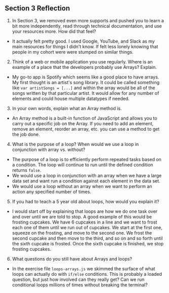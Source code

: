## Section 3 Reflection

1. In Section 3, we removed even more supports and pushed you to learn a bit more independently, read through technical documentation, and use your resources more. How did that feel?
  * It actually felt pretty good. I used Google, YouTube, and Slack as my main resources for things I didn't know. If felt less lonely knowing that people in my cohort were were stumped on similar things.

2. Think of a web or mobile application you use regularly. Where is an example of a place that the developers probably use Arrays? Explain.
  * My go-to app is Spotify which seems like a good place to have arrays. My first thought is an artist's song library. It could be called something like `var artistSongs = [...]` and within the array would be all of the songs written by that particular artist. It would allow for any number of elements and could house multiple datatypes if needed.

3. In your own words, explain what an Array method is.
  * An Array method is a built-in function of JavaScript and allows you to carry out a specific job on the Array. If you need to add an element, remove an element, reorder an array, etc. you can use a method to get the job done.

4. What is the purpose of a loop? When would we use a loop in conjunction with array vs. without?
  * The purpose of a loop is to efficiently perform repeated tasks based on a condition. The loop will continue to run until the defined condition returns `false`.
  * We would use a loop in conjunction with an array when we have a large data set and want run a condition against each element in the data set.
  * We would use a loop without an array when we want to perform an action any specified number of times.

5. If you had to teach a 5 year old about loops, how would you explain it?
  * I would start off by explaining that loops are how we do one task over and over until we are told to stop. A good example of this would be frosting cupcakes. We have 6 cupcakes in a line and we want to frost each one of them until we run out of cupcakes. We start at the first one, squeeze on the frosting, and move to the second one. We frost the second cupcake and then move to the third, and so on and so forth until the sixth cupcake is frosted. Once the sixth cupcake is finished, we stop frosting cupcakes.

6. What questions do you still have about Arrays and loops?
  * In the exercise file `loops-arrays.js` we skimmed the surface of what loops can actually do with `if/else` conditions. This is probably a loaded question, but just how involved can they really get? Can we run conditional loops millions of times without breaking the terminal?
